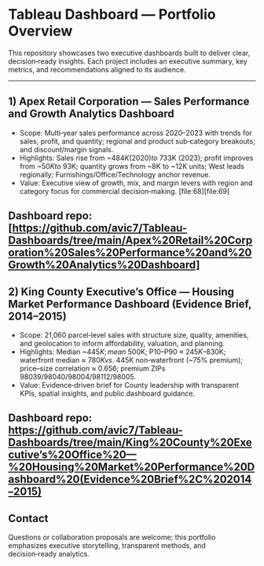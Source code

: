 # Tableau Dashboard — Portfolio Overview

This repository showcases two executive dashboards built to deliver clear, decision‑ready insights. Each project includes an executive summary, key metrics, and recommendations aligned to its audience.

---

## 1) Apex Retail Corporation — Sales Performance and Growth Analytics Dashboard
- Scope: Multi‑year sales performance across 2020–2023 with trends for sales, profit, and quantity; regional and product sub‑category breakouts; and discount/margin signals.  
- Highlights: Sales rise from ~$484K (2020) to ~$733K (2023); profit improves from ~$50K to ~$93K; quantity grows from ~8K to ~12K units; West leads regionally; Furnishings/Office/Technology anchor revenue. 
- Value: Executive view of growth, mix, and margin levers with region and category focus for commercial decision‑making. [file:68][file:69]


Dashboard repo: [https://github.com/avic7/Tableau-Dashboards/tree/main/Apex%20Retail%20Corporation%20Sales%20Performance%20and%20Growth%20Analytics%20Dashboard] 
---

## 2) King County Executive’s Office — Housing Market Performance Dashboard (Evidence Brief, 2014–2015)
- Scope: 21,060 parcel‑level sales with structure size, quality, amenities, and geolocation to inform affordability, valuation, and planning. 
- Highlights: Median ~$445K; mean ~$500K; P10–P90 ≈ $245K–$830K; waterfront median ≈ $780K vs. ~$445K non‑waterfront (~75% premium); price–size correlation ≈ 0.656; premium ZIPs 98039/98040/98004/98112/98005.  
- Value: Evidence‑driven brief for County leadership with transparent KPIs, spatial insights, and public dashboard guidance. 


Dashboard repo: https://github.com/avic7/Tableau-Dashboards/tree/main/King%20County%20Executive’s%20Office%20—%20Housing%20Market%20Performance%20Dashboard%20(Evidence%20Brief%2C%202014–2015)
---


## Contact
Questions or collaboration proposals are welcome; this portfolio emphasizes executive storytelling, transparent methods, and decision‑ready analytics.

